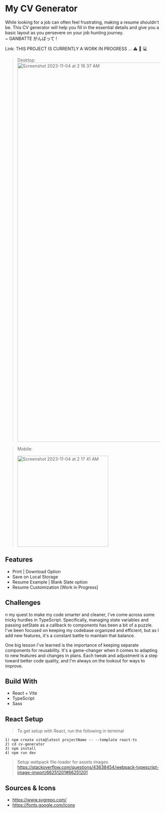 # My CV Generator
While looking for a job can often feel frustrating, making a resume shouldn't be. This CV generator will help you fill in the essential details and give you a basic layout as you persevere on your job hunting journey. <br>
~ GANBATTE がんばって !

Link: THIS PROJECT IS CURRENTLY A WORK IN PROGRESS ... ⚠️ 📝 💻

> Desktop:
> <img width="1233" alt="Screenshot 2023-11-04 at 2 16 37 AM" src="https://github.com/NovaCat35/cv-generator/assets/54908064/21a4e8f7-d0e5-491f-a2e9-d79eaa9eb25f">

> Mobile:
> 
> <img width="296" alt="Screenshot 2023-11-04 at 2 17 41 AM" src="https://github.com/NovaCat35/cv-generator/assets/54908064/951ca873-c7cd-4757-a251-4989d8670887">


## Features 
 - Print | Download Option
 - Save on Local Storage 
 - Resume Example | Blank Slate option
 - Resume Customization [Work in Progress]

## Challenges
n my quest to make my code smarter and cleaner, I've come across some tricky hurdles in TypeScript. Specifically, managing state variables and passing setState as a callback to components has been a bit of a puzzle. I've been focused on keeping my codebase organized and efficient, but as I add new features, it's a constant battle to maintain that balance.

One big lesson I've learned is the importance of keeping separate components for reusability. It's a game-changer when it comes to adapting to new features and changes in plans. Each tweak and adjustment is a step toward better code quality, and I'm always on the lookout for ways to improve.

## Build With
 - React + Vite
 - TypeScript
 - Sass

## React Setup
> To get setup with React, run the following in terminal
```
1) npm create vite@latest projectName -- --template react-ts
2) cd cv-generator
3) npm install
4) npm run dev
```
> Setup webpack file-loader for assets images
https://stackoverflow.com/questions/43638454/webpack-typescript-image-import/66251201#66251201

## Sources & Icons
 - https://www.svgrepo.com/
 - https://fonts.google.com/icons
